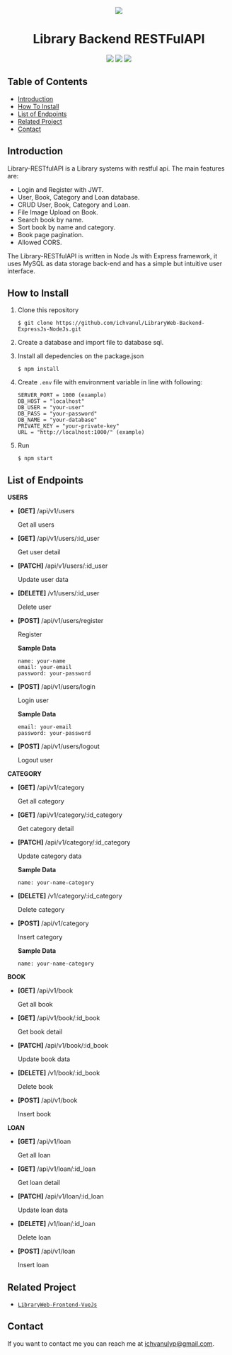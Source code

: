 <p align="center">
<a href="https://nodejs.org/">
  <img src="https://cdn-images-1.medium.com/max/871/1*d2zLEjERsrs1Rzk_95QU9A.png">
</a>
</p>

<h1 align="center">
Library Backend RESTFulAPI
<br>
</h1>

<p align="center">
<img src="https://img.shields.io/badge/Node.js-v12.14.1-blue">
<img src="https://img.shields.io/badge/Express.js-v4.17.1-brightgreen">
<img src="https://img.shields.io/badge/Bcrypt-v4.0.1-red"
</p>

## Table of Contents

- [Introduction](#introduction)
- [How To Install](#how-to-install)
- [List of Endpoints](#list-of-endpoints)
- [Related Project](#related-project)
- [Contact](#contact)

## Introduction

Library-RESTfulAPI is a Library systems with restful api. The main features are:

- Login and Register with JWT.
- User, Book, Category and Loan database.
- CRUD User, Book, Category and Loan.
- File Image Upload on Book.
- Search book by name.
- Sort book by name and category.
- Book page pagination.
- Allowed CORS.

The Library-RESTfulAPI is written in Node Js with Express framework, it uses MySQL as data storage back-end and has a simple but intuitive user interface.

## How to Install

1. Clone this repository

   ```
   $ git clone https://github.com/ichvanul/LibraryWeb-Backend-ExpressJs-NodeJs.git
   ```

2. Create a database and import file to database sql.

3. Install all depedencies on the package.json

   ```
   $ npm install
   ```

4. Create `.env` file with environment variable in line with following:

   ```
   SERVER_PORT = 1000 (example)
   DB_HOST = "localhost"
   DB_USER = "your-user"
   DB_PASS = "your-password"
   DB_NAME = "your-database"
   PRIVATE_KEY = "your-private-key"
   URL = "http://localhost:1000/" (example)
   ```

5. Run
   ```
   $ npm start
   ```

## List of Endpoints

**USERS**

- **[GET]** /api/v1/users

  Get all users

- **[GET]** /api/v1/users/:id_user

  Get user detail

- **[PATCH]** /api/v1/users/:id_user

  Update user data

- **[DELETE]** /v1/users/:id_user

  Delete user

- **[POST]** /api/v1/users/register

  Register

  **Sample Data**

  ```
  name: your-name
  email: your-email
  password: your-password
  ```

- **[POST]** /api/v1/users/login

  Login user

  **Sample Data**

  ```
  email: your-email
  password: your-password
  ```

- **[POST]** /api/v1/users/logout

  Logout user

**CATEGORY**

- **[GET]** /api/v1/category

  Get all category

- **[GET]** /api/v1/category/:id_category

  Get category detail

- **[PATCH]** /api/v1/category/:id_category

  Update category data

  **Sample Data**

  ```
  name: your-name-category
  ```

- **[DELETE]** /v1/category/:id_category

  Delete category

- **[POST]** /api/v1/category

  Insert category

  **Sample Data**

  ```
  name: your-name-category
  ```

**BOOK**

- **[GET]** /api/v1/book

  Get all book

- **[GET]** /api/v1/book/:id_book

  Get book detail

- **[PATCH]** /api/v1/book/:id_book

  Update book data

- **[DELETE]** /v1/book/:id_book

  Delete book

- **[POST]** /api/v1/book

  Insert book

**LOAN**

- **[GET]** /api/v1/loan

  Get all loan

- **[GET]** /api/v1/loan/:id_loan

  Get loan detail

- **[PATCH]** /api/v1/loan/:id_loan

  Update loan data

- **[DELETE]** /v1/loan/:id_loan

  Delete loan

- **[POST]** /api/v1/loan

  Insert loan

## Related Project

- [`LibraryWeb-Frontend-VueJs`](https://github.com/ichvanul/LibraryWeb-VueJs.git)

## Contact

If you want to contact me you can reach me at <ichvanulyp@gmail.com>.
